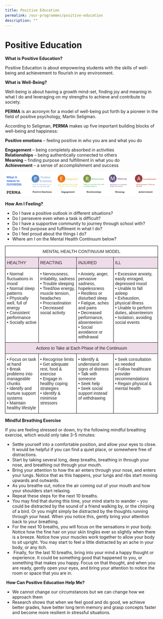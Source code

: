 ```yaml
---
title: Positive Education
permalink: /our-programmes/positive-education
description: ""
---
```

# **Positive Education**

**What is Positive Education?**

Positive Education is about empowering students with the skills of well-being and achievement to flourish in any environment.

**What is Well-Being?**

Well-being is about having a growth mind-set, finding joy and meaning in what I do and leveraging on my strengths to achieve and contribute to society.

**PERMA** is an acronym for a model of well-being put forth by a pioneer in the field of positive psychology, Martin Seligman. 

According to Seligman, **PERMA** makes up five important building blocks of well-being and happiness:

**Positive emotions** – feeling positive in who you are and what you do

**Engagement** – being completely absorbed in activities    
**Relationships** – being authentically connected to others   
**Meaning** – finding purpose and fulfillment in what you do    
**Achievement** – a sense of accomplishment and success


![](/images/PERMA.png)


**How Am I Feeling?**  

*   Do I have a positive outlook in different situations?
*   Do I persevere even when a task is difficult?
*   Do I have a supportive community to journey through school with?
*   Do I find purpose and fulfilment in what I do?
*   Do I feel proud about the things I do?
*   Where am I on the Mental Health Continuum below?

<table style="border-collapse:collapse;border-spacing:0" class="tg"><thead><tr><th style="background-color:#FFF;border-color:black;border-style:solid;border-width:1px;color:#222;font-family:Arial, sans-serif;font-size:14px;font-weight:normal;overflow:hidden;padding:10px 5px;text-align:center;vertical-align:top;word-break:normal" colspan="4">MENTAL HEALTH CONTINUUM MODEL</th></tr></thead><tbody><tr><td style="background-color:#EEDCE8;border-color:black;border-style:solid;border-width:1px;color:#222;font-family:Arial, sans-serif;font-size:14px;overflow:hidden;padding:10px 5px;text-align:left;vertical-align:top;word-break:normal">HEALTHY</td><td style="background-color:#EEDCE8;border-color:black;border-style:solid;border-width:1px;color:#222;font-family:Arial, sans-serif;font-size:14px;overflow:hidden;padding:10px 5px;text-align:left;vertical-align:top;word-break:normal">REACTING</td><td style="background-color:#EEDCE8;border-color:black;border-style:solid;border-width:1px;color:#222;font-family:Arial, sans-serif;font-size:14px;overflow:hidden;padding:10px 5px;text-align:left;vertical-align:top;word-break:normal">INJURED</td><td style="background-color:#EEDCE8;border-color:black;border-style:solid;border-width:1px;color:#222;font-family:Arial, sans-serif;font-size:14px;overflow:hidden;padding:10px 5px;text-align:left;vertical-align:top;word-break:normal">ILL</td></tr><tr><td style="background-color:#FFF;border-color:black;border-style:solid;border-width:1px;color:#222;font-family:Arial, sans-serif;font-size:14px;overflow:hidden;padding:10px 5px;text-align:left;vertical-align:top;word-break:normal">• Normal fluctuations in mood<br>• Normal sleep patterns<br>• Physically well, full of energy<br>• Consistent performance<br>• Socially active</td><td style="background-color:#FFF;border-color:black;border-style:solid;border-width:1px;color:#222;font-family:Arial, sans-serif;font-size:14px;overflow:hidden;padding:10px 5px;text-align:left;vertical-align:top;word-break:normal">• Nervousness, irritability, sadness<br>• Trouble sleeping<br>• Tired/low energy, muscle tension, headaches<br>• Procrastination<br>• Decreased social activity</td><td style="background-color:#FFF;border-color:black;border-style:solid;border-width:1px;color:#222;font-family:Arial, sans-serif;font-size:14px;overflow:hidden;padding:10px 5px;text-align:left;vertical-align:top;word-break:normal">• Anxiety, anger, pervasive sadness, hopelessness<br>• Restless or disturbed sleep<br>• Fatigue, aches and pains<br>• Decreased performance, absenteeism<br>• Social avoidance or withdrawal</td><td style="background-color:#FFF;border-color:black;border-style:solid;border-width:1px;color:#222;font-family:Arial, sans-serif;font-size:14px;overflow:hidden;padding:10px 5px;text-align:left;vertical-align:top;word-break:normal">• Excessive anxiety, easily enraged, depressed mood<br>• Unable to fall asleep<br>• Exhaustion, physical illness<br>• Unable to perform duties, absenteeism<br>• Isolation, avoiding social events</td></tr><tr><td style="background-color:#EEDCE8;border-color:black;border-style:solid;border-width:1px;color:#222;font-family:Arial, sans-serif;font-size:14px;overflow:hidden;padding:10px 5px;text-align:center;vertical-align:top;word-break:normal" colspan="4">Actions to Take at Each Phase of the Continuum</td></tr><tr><td style="background-color:#FFF;border-color:black;border-style:solid;border-width:1px;color:#222;font-family:Arial, sans-serif;font-size:14px;overflow:hidden;padding:10px 5px;text-align:left;vertical-align:top;word-break:normal">• Focus on task at hand<br>• Break problems into manageable chunks<br>• Identify and nurture support systems<br>• Maintain healthy lifestyle</td><td style="background-color:#FFF;border-color:black;border-style:solid;border-width:1px;color:#222;font-family:Arial, sans-serif;font-size:14px;overflow:hidden;padding:10px 5px;text-align:left;vertical-align:top;word-break:normal">• Recognise limits<br>• Get adequate rest, food &amp; exercise<br>• Engage in healthy coping strategies<br>• Identify &amp; minimise stressors</td><td style="background-color:#FFF;border-color:black;border-style:solid;border-width:1px;color:#222;font-family:Arial, sans-serif;font-size:14px;overflow:hidden;padding:10px 5px;text-align:left;vertical-align:top;word-break:normal">• Identify &amp; understand own signs of distress<br>• Talk with someone<br>• Seek help<br>• Seek social support instead of withdrawing</td><td style="background-color:#FFF;border-color:black;border-style:solid;border-width:1px;color:#222;font-family:Arial, sans-serif;font-size:14px;overflow:hidden;padding:10px 5px;text-align:left;vertical-align:top;word-break:normal">• Seek consultation as needed<br>• Follow healthcare provider recommendations<br>• Regain physical &amp; mental health</td></tr></tbody></table>


**Mindful Breathing Exercise**

If you are feeling stressed or down, try the following mindful breathing exercise, which would only take 3-5 minutes:
*   Settle yourself into a comfortable position, and allow your eyes to close. It would be helpful if you can find a quiet place, or somewhere free of distractions.
*   Start by taking several long, deep breaths, breathing in through your nose, and breathing out through your mouth.
*   Bring your attention to how the air enters through your nose, and enters your lungs. Notice that as this happens, your lungs and ribs start moving upwards and outwards.
*   As you breathe out, notice the air coming out of your mouth and how your shoulders start relaxing.
*   Repeat these steps for the next 10 breaths.
*   You may find that during this time, your mind starts to wander – you could be distracted by the sound of a friend walking by, or the chirping of a bird. Or you might simply be distracted by the thoughts running through your head. When you notice this, gently bring your attention back to your breathing.
*   For the next 10 breaths, you will focus on the sensations in your body. Notice how the fine hair on your skin tingles ever so slightly when there is a breeze. Notice how your muscles work together to allow your body to sit upright. You may start to feel a little distracted by an ache in your body, or any itch.
*    Finally, for the last 10 breaths, bring into your mind a happy thought or experience. It could be something good that happened to you, or something that makes you happy. Focus on that thought, and when you are ready, gently open your eyes, and bring your attention to notice the room or space that you are in.

 **How Can Positive Education Help Me?**

*   We cannot change our circumstances but we can change how we approach them
*   Research shows that when we feel good and do good, we achieve better grades, have better long term memory and grasp concepts faster and become more resilient in stressful situations.